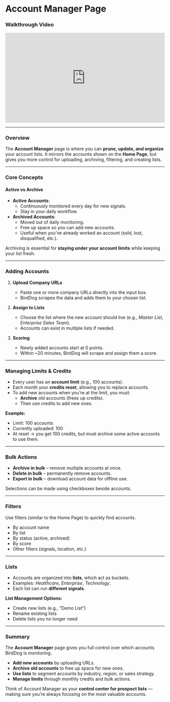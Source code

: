 # Account Manager Page

### Walkthrough Video
<div style="position: relative; padding-bottom: 56.25%; height: 0;">
  <iframe src="https://www.loom.com/embed/d0a8d6f7a9434c4299dc2652ce341d28?sid=be9d9441-50f1-43e6-ac3c-3868bb4cdf02" 
          frameborder="0" webkitallowfullscreen mozallowfullscreen allowfullscreen 
          style="position: absolute; top: 0; left: 0; width: 100%; height: 100%;">
  </iframe>
</div>

---

### Overview
The **Account Manager** page is where you can **prune, update, and organize** your account lists. It mirrors the accounts shown on the **Home Page**, but gives you more control for uploading, archiving, filtering, and creating lists.

---

### Core Concepts

#### Active vs Archive
- **Active Accounts**:  
  - Continuously monitored every day for new signals.  
  - Stay in your daily workflow.  
- **Archived Accounts**:  
  - Moved out of daily monitoring.  
  - Free up space so you can add new accounts.  
  - Useful when you’ve already worked an account (sold, lost, disqualified, etc.).

Archiving is essential for **staying under your account limits** while keeping your list fresh.

---

### Adding Accounts
1. **Upload Company URLs**  
   - Paste one or more company URLs directly into the input box.  
   - BirdDog scrapes the data and adds them to your chosen list.  

2. **Assign to Lists**  
   - Choose the list where the new account should live (e.g., *Master List*, *Enterprise Sales Team*).  
   - Accounts can exist in multiple lists if needed.  

3. **Scoring**  
   - Newly added accounts start at 0 points.  
   - Within ~20 minutes, BirdDog will scrape and assign them a score.

---

### Managing Limits & Credits
- Every user has an **account limit** (e.g., 100 accounts).  
- Each month your **credits reset**, allowing you to replace accounts.  
- To add new accounts when you’re at the limit, you must:  
  - **Archive** old accounts (frees up credits).  
  - Then use credits to add new ones.  

**Example:**  
- Limit: 100 accounts  
- Currently uploaded: 100  
- At reset → you get 100 credits, but must archive some active accounts to use them.

---

### Bulk Actions
- **Archive in bulk** – remove multiple accounts at once.  
- **Delete in bulk** – permanently remove accounts.  
- **Export in bulk** – download account data for offline use.  

Selections can be made using checkboxes beside accounts.

---

### Filters
Use filters (similar to the Home Page) to quickly find accounts.  
- By account name  
- By list  
- By status (active, archived)  
- By score  
- Other filters (signals, location, etc.)

---

### Lists
- Accounts are organized into **lists**, which act as buckets.  
- Examples: *Healthcare*, *Enterprise*, *Technology*.  
- Each list can run **different signals**.  

**List Management Options:**  
- Create new lists (e.g., “Demo List”)  
- Rename existing lists  
- Delete lists you no longer need  

---

### Summary
The **Account Manager** page gives you full control over which accounts BirdDog is monitoring.  

- **Add new accounts** by uploading URLs.  
- **Archive old accounts** to free up space for new ones.  
- **Use lists** to segment accounts by industry, region, or sales strategy.  
- **Manage limits** through monthly credits and bulk actions.  

Think of Account Manager as your **control center for prospect lists** — making sure you’re always focusing on the most valuable accounts.
